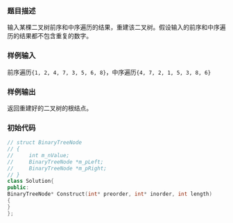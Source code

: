 ### 题目描述

输入某棵二叉树前序和中序遍历的结果，重建该二叉树。假设输入的前序和中序遍历的结果都不包含重复的数字。

### 样例输入

前序遍历`{1, 2, 4, 7, 3, 5, 6, 8}`，中序遍历`{4, 7, 2, 1, 5, 3, 8, 6}`

### 样例输出

返回重建好的二叉树的根结点。

### 初始代码

```cpp
// struct BinaryTreeNode
// {
//     int m_nValue;
//     BinaryTreeNode *m_pLeft;
//     BinaryTreeNode *m_pRight;
// }
class Solution{
public:
BinaryTreeNode* Construct(int* preorder, int* inorder, int length)
{
}
};
```